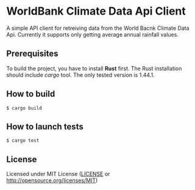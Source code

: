 # WorldBank Climate Data Api Client
A simple API client for retreiving data from the World Bacnk Climate Data Api.
Currently it supports only getting average annual rainfall values.

## Prerequisites
To build the project, you have to install **Rust** first.  The Rust
installation should include _cargo_ tool. The only tested version is 1.44.1.

## How to build
`$ cargo build`

## How to launch tests
`$ cargo test`

## License

Licensed under MIT License ([LICENSE](LICENSE) or
http://opensource.org/licenses/MIT)